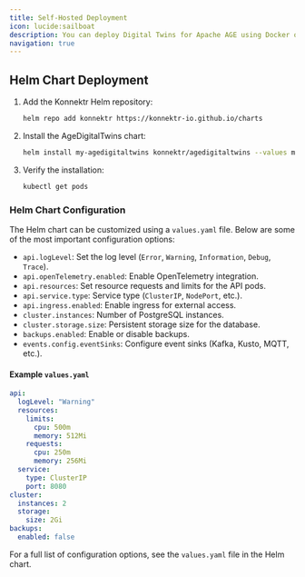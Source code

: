 ```yaml
---
title: Self-Hosted Deployment
icon: lucide:sailboat
description: You can deploy Digital Twins for Apache AGE using Docker or Helm. The preferred method is Helm for Kubernetes environments.
navigation: true
---
```


## Helm Chart Deployment

1. Add the Konnektr Helm repository:
   ```bash
   helm repo add konnektr https://konnektr-io.github.io/charts
   ```
2. Install the AgeDigitalTwins chart:
   ```bash
   helm install my-agedigitaltwins konnektr/agedigitaltwins --values my-values.yaml
   ```
3. Verify the installation:
   ```bash
   kubectl get pods
   ```

### Helm Chart Configuration

The Helm chart can be customized using a `values.yaml` file. Below are some of the most important configuration options:

- `api.logLevel`: Set the log level (`Error`, `Warning`, `Information`, `Debug`, `Trace`).
- `api.openTelemetry.enabled`: Enable OpenTelemetry integration.
- `api.resources`: Set resource requests and limits for the API pods.
- `api.service.type`: Service type (`ClusterIP`, `NodePort`, etc.).
- `api.ingress.enabled`: Enable ingress for external access.
- `cluster.instances`: Number of PostgreSQL instances.
- `cluster.storage.size`: Persistent storage size for the database.
- `backups.enabled`: Enable or disable backups.
- `events.config.eventSinks`: Configure event sinks (Kafka, Kusto, MQTT, etc.).

#### Example `values.yaml`

```yaml
api:
  logLevel: "Warning"
  resources:
    limits:
      cpu: 500m
      memory: 512Mi
    requests:
      cpu: 250m
      memory: 256Mi
  service:
    type: ClusterIP
    port: 8080
cluster:
  instances: 2
  storage:
    size: 2Gi
backups:
  enabled: false
```

For a full list of configuration options, see the `values.yaml` file in the Helm chart.

